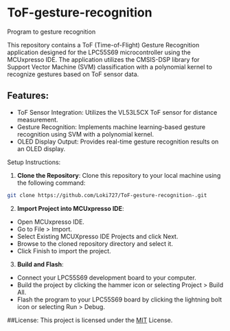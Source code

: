 # ToF-gesture-recognition
Program to gesture recognition 

This repository contains a ToF (Time-of-Flight) Gesture Recognition application designed for the LPC55S69 microcontroller using the MCUxpresso IDE. The application utilizes the CMSIS-DSP library for Support Vector Machine (SVM) classification with a polynomial kernel to recognize gestures based on ToF sensor data.

## Features:
* ToF Sensor Integration: Utilizes the VL53L5CX ToF sensor for distance measurement.
* Gesture Recognition: Implements machine learning-based gesture recognition using SVM with a polynomial kernel.
* OLED Display Output: Provides real-time gesture recognition results on an OLED display.

Setup Instructions:
1. **Clone the Repository**: Clone this repository to your local machine using the following command:
```bash
git clone https://github.com/Loki727/ToF-gesture-recognition-.git
```
2. **Import Project into MCUxpresso IDE**:
* Open MCUxpresso IDE.
* Go to File > Import.
* Select Existing MCUXpresso IDE Projects and click Next.
* Browse to the cloned repository directory and select it.
* Click Finish to import the project.
3. **Build and Flash**:
* Connect your LPC55S69 development board to your computer.
* Build the project by clicking the hammer icon or selecting Project > Build All.
* Flash the program to your LPC55S69 board by clicking the lightning bolt icon or selecting Run > Debug.


##License:
This project is licensed under the [MIT](https://choosealicense.com/licenses/mit/) License.
